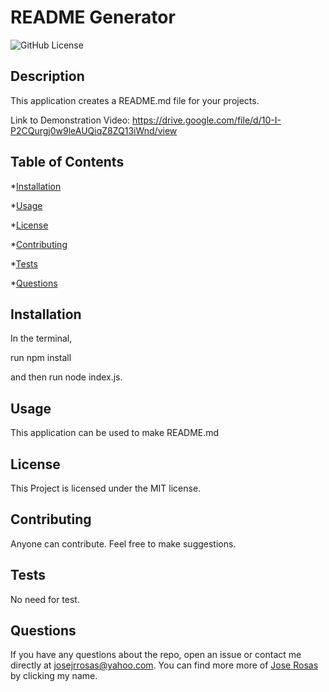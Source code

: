 
# README Generator
![GitHub License](https://img.shields.io/badge/license-MIT-blue.svg)

## Description

This application creates a README.md file for your projects.

Link to Demonstration Video:
https://drive.google.com/file/d/10-I-P2CQurgj0w9leAUQiqZ8ZQ13iWnd/view

## Table of Contents

*[Installation](#installation)

*[Usage](#usage)

*[License](#license)

*[Contributing](#contributing)

*[Tests](#tests)

*[Questions](#questions)

## Installation 

In the terminal, 

run npm install 

and then run node index.js.

## Usage

This application can be used to make README.md

## License 

This Project is licensed under the MIT license.

## Contributing

Anyone can contribute. Feel free to make suggestions.

## Tests

No need for test.

## Questions

If you have any questions about the repo, open an issue or contact me directly at josejrrosas@yahoo.com. 
You can find more more of [Jose Rosas](https://github.com/josejrrosas) by clicking my name.
      
